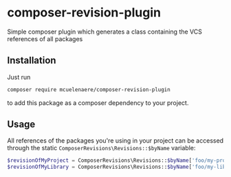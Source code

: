 composer-revision-plugin
========================

Simple composer plugin which generates a class containing the VCS references of all packages

Installation
------------

Just run 

```bash
composer require mcuelenaere/composer-revision-plugin
```

to add this package as a composer dependency to your project.

Usage
-----

All references of the packages you're using in your project can be accessed through the static `ComposerRevisions\Revisions::$byName` variable:

```php
$revisionOfMyProject = ComposerRevisions\Revisions::$byName['foo/my-project'];
$revisionOfMyLibrary = ComposerRevisions\Revisions::$byName['foo/my-library'];
```
